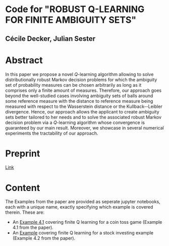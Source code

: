 # Code for "ROBUST Q-LEARNING FOR FINITE AMBIGUITY SETS"

## Cécile Decker, Julian Sester

# Abstract

In this paper we propose a novel $Q$-learning algorithm allowing to solve distributionally robust Markov decision problems for which the ambiguity set of probability measures can be chosen arbitrarily as long as it comprises only a finite amount of measures. Therefore, our approach goes beyond the well-studied cases involving ambiguity sets of balls around some reference measure with the distance to reference measure being measured with respect to the Wasserstein distance or the Kullback--Leibler divergence. Hence, our approach allows  the applicant to create ambiguity sets better tailored to her needs and to solve the associated robust Markov decision problem via a $Q$-learning algorithm whose convergence is guaranteed by our main result. Moreover, we showcase in several numerical experiments the tractability of our approach.

# Preprint

[Link]()

# Content

The Examples from the paper are provided as seperate jupyter notebooks, each with a unique name, exactly specifying which example is covered therein. These are:
- An [Example 4.1](https://github.com/CecileDecker/FiniteQLearning/blob/main/Example_4.1_cointoss.ipynb) covering finite Q learning for a coin toss game (Example 4.1 from the paper).
- An [Example](https://github.com/) covering finite Q learning for a stock investing example (Example 4.2 from the paper).
